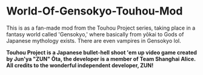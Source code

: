 # World-Of-Gensokyo-Touhou-Mod
This is as a fan-made mod from the Touhou Project series, taking place in a fantasy world called 'Gensokyo,' where basically from yōkai to Gods of Japanese mythology exists. There are even vampires in Gensokyo lol.

**Touhou Project is a Japanese bullet-hell shoot 'em up video game created by Jun'ya "ZUN" Ōta, the developer is a member of Team Shanghai Alice. All credits to the wonderful independent developer, ZUN!**
